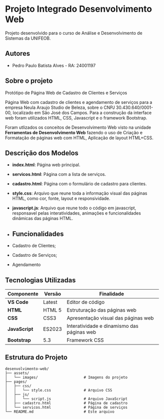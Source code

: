 # Projeto Integrado Desenvolvimento Web

Projeto desenvolvido para o curso de Análise e Desenvolvimento de Sistemas da UNIFEOB.




## Autores

- Pedro Paulo Batista Alves - RA: 24001197


## Sobre o projeto

Protótipo de Página Web de Cadastro de Clientes e Serviços

Página Web com cadastro de clientes e agendamento de serviços para a empresa Neula Araujo Studio de Beleza, sobre o CNPJ 30.430.640/0001-00, localizado em São José dos Campos. Para a construção da interface web foram utilizados HTML, CSS, Javascript e o framework Bootstrap.

Foram utlizados os conceitos de Desenvolvimento Web visto na unidade **Ferramentas de Desenvolvimento Web** fazendo o uso de Criação e Formatação de páginas web com HTML, Aplicação de layout HTML+CSS.


## Descrição dos Modelos

- **index.html**: Página web principal.
- **servicos.html**: Página com a lista de serviços.
- **cadastro.html**: Página com o formulário de cadastro para clientes.
- **style.css**: Arquivo que reune toda a informação visual das páginas HTML, como cor, fonte, layout e responsividade.
- **javascript.js**: Arquivo que reune todo o código em javascript, responsavel pelas interatividades, animações e funcionalidades dinâmicas das páginas HTML.

- ## Funcionalidades

- Cadastro de Clientes;
- Cadastro de Serviços;
- Agendamento

## Tecnologias Utilizadas

| Componente     | Versão  | Finalidade                                  |
|--------------- |---------|---------------------------------------------|
| **VS Code**    | Latest  | Editor de código                            |
| **HTML**       | HTML 5  | Estruturação das páginas web                |
| **CSS**        | CSS3    | Apresentação visual das páginas web         |
| **JavaScript** | ES2023  | Interatividade e dinamismo das páginas web  |
| **Bootstrap**  | 5.3     | Framework CSS                               |

## Estrutura do Projeto
```
desenvolvimento-web/
├── assets/
│   └── images/                     # Imagens do projeto
├── pages/
│   ├── css/
│   │   └── style.css               # Arquivo CSS
│   ├── js/
│   │   └── script.js               # Arquivo JavaScript
│   ├── cadastro.html               # Página de cadastro
│   └── servicos.html               # Página de serviços
└── README.md                       # Este arquivo

```
